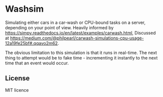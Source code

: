 # Washsim

Simulating either cars in a car-wash or CPU-bound tasks on a server, depending
on your point of view. Heavily informed by https://simpy.readthedocs.io/en/latest/examples/carwash.html,
Discussed at https://medium.com/@philpearl/carwash-simulations-cpu-usage-12a19fe25bf#.qqavo2m62.

The obvious limitation to this simulation is that it runs in real-time. The next
thing to attempt would be to fake time - incrementing it instantly to the next 
time that an event would occur.

## License
MIT licence